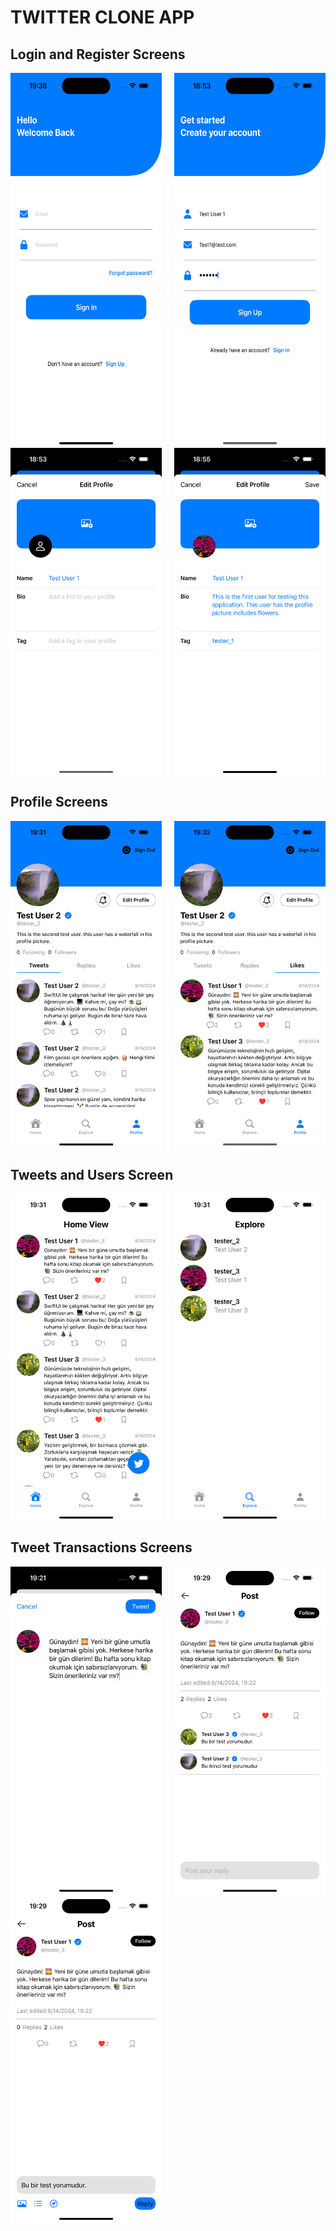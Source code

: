 #  TWITTER CLONE APP

## Login and Register Screens

<div style="display: flex; justify-content: space-between;">
  <img src="/TwitterClone/Screenshots/login.png" alt="Login Screen" style="width: 48%; height: 600px;"/>
  <img src="/TwitterClone/Screenshots/register.png" alt="Register Screen" style="width: 48%; height: 600;"/>
</div>

<div style="display: flex; justify-content: space-between;">
  <img src="/TwitterClone/Screenshots/edit_profile.png" alt="Edit Profile Screen" style="width: 48%;"/>
  <img src="/TwitterClone/Screenshots/edit_profile_2.png" alt="Edit Profile Screen 2" style="width: 48%;"/>
</div>


## Profile Screens

<div style="display: flex; justify-content: space-between;">
  <img src="/TwitterClone/Screenshots/profile_view.png" alt="Profile Screen" style="width: 48%;"/>
  <img src="/TwitterClone/Screenshots/profile_view_2.png" alt="Profile Screen 2" style="width: 48%;"/>
</div>


## Tweets and Users Screen

<div style="display: flex; justify-content: space-between;">
  <img src="/TwitterClone/Screenshots/home_view.png" alt="Tweets Screen" style="width: 48%;"/>
  <img src="/TwitterClone/Screenshots/explore_view.png" alt="Users Screen" style="width: 48%;"/>
</div>


## Tweet Transactions Screens

<div style="display: flex; justify-content: space-between;">
  <img src="/TwitterClone/Screenshots/create_tweet.png" alt="Create Tweet Screen" style="width: 48%;"/>
  <img src="/TwitterClone/Screenshots/tweet_detail.png" alt="Tweet Detail Screen" style="width: 48%;"/>
</div>

<div style="display: flex; justify-content: space-between;">
  <img src="/TwitterClone/Screenshots/send_reply.png" alt="Send Reply Screen" style="width: 48%;"/>
</div>

